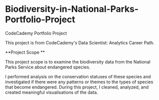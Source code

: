 # Biodiversity-in-National-Parks-Portfolio-Project


CodeCademy Portfolio Project

This project is from CodeCademy's Data Scientist: Analytics Career Path.



**Project Scope **

This project scope is to examine the biodiversity data from the National Parks Service about endangered species.

I performed analysis on the conservation statuses of these species and investigated if there were any patterns or themes to the types of species that become endangered. During this project, I cleaned, analyzed, and created meaningful visualisations of the data.


